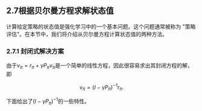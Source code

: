 ## 2.7根据贝尔曼方程求解状态值

计算给定策略的状态值是强化学习中的一个基本问题。这个问题通常被称为 "策略评估"。在本节中，我们将介绍从贝尔曼方程计算状态值的两种方法。

### 2.7.1 封闭式解决方案

由于$v_{\pi}=r_{\pi}+\gamma P_{\pi}v_{\pi}$是一个简单的线性方程，因此很容易求出其封闭方程的解，即

$$v_{\pi}=(I-\gamma P_{\pi})^{-1}r_{\pi}.$$

下面给出了$(I-\gamma P_{\pi})^{-1}$的一些特性。